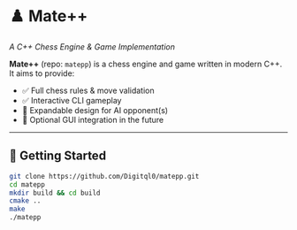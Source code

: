 # ♟️ Mate++

*A C++ Chess Engine & Game Implementation*  

**Mate++** (repo: `matepp`) is a chess engine and game written in modern C++.  
It aims to provide:  
- ✅ Full chess rules & move validation  
- ✅ Interactive CLI gameplay  
- 🔄 Expandable design for AI opponent(s)  
- 🔄 Optional GUI integration in the future  

---

## 🚀 Getting Started
```bash
git clone https://github.com/Digitql0/matepp.git
cd matepp
mkdir build && cd build
cmake ..
make
./matepp
